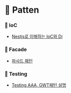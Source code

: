 # 📂 Patten

### 📝 IoC

- [Nestjs로 이해하는 IoC와 Di](./IoC/Nestjs%EB%A1%9C%20%EC%9D%B4%ED%95%B4%ED%95%98%EB%8A%94%20IoC%EC%99%80%20DI.md)

### 📝 Facade

- [파사드 패턴](./Facade/Facade%20Patten.md)

### 📝 Testing

- [Testing AAA, GWT패턴 설명](./Test/AAA%20Pattten%20vs%20GWT%20Patten.md)
